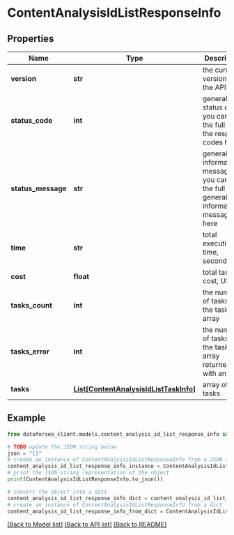 # ContentAnalysisIdListResponseInfo


## Properties

Name | Type | Description | Notes
------------ | ------------- | ------------- | -------------
**version** | **str** | the current version of the API | [optional] 
**status_code** | **int** | general status code you can find the full list of the response codes here | [optional] 
**status_message** | **str** | general informational message you can find the full list of general informational messages here | [optional] 
**time** | **str** | total execution time, seconds | [optional] 
**cost** | **float** | total tasks cost, USD | [optional] 
**tasks_count** | **int** | the number of tasks in the tasks array | [optional] 
**tasks_error** | **int** | the number of tasks in the tasks array returned with an error | [optional] 
**tasks** | [**List[ContentAnalysisIdListTaskInfo]**](ContentAnalysisIdListTaskInfo.md) | array of tasks | [optional] 

## Example

```python
from dataforseo_client.models.content_analysis_id_list_response_info import ContentAnalysisIdListResponseInfo

# TODO update the JSON string below
json = "{}"
# create an instance of ContentAnalysisIdListResponseInfo from a JSON string
content_analysis_id_list_response_info_instance = ContentAnalysisIdListResponseInfo.from_json(json)
# print the JSON string representation of the object
print(ContentAnalysisIdListResponseInfo.to_json())

# convert the object into a dict
content_analysis_id_list_response_info_dict = content_analysis_id_list_response_info_instance.to_dict()
# create an instance of ContentAnalysisIdListResponseInfo from a dict
content_analysis_id_list_response_info_from_dict = ContentAnalysisIdListResponseInfo.from_dict(content_analysis_id_list_response_info_dict)
```
[[Back to Model list]](../README.md#documentation-for-models) [[Back to API list]](../README.md#documentation-for-api-endpoints) [[Back to README]](../README.md)


